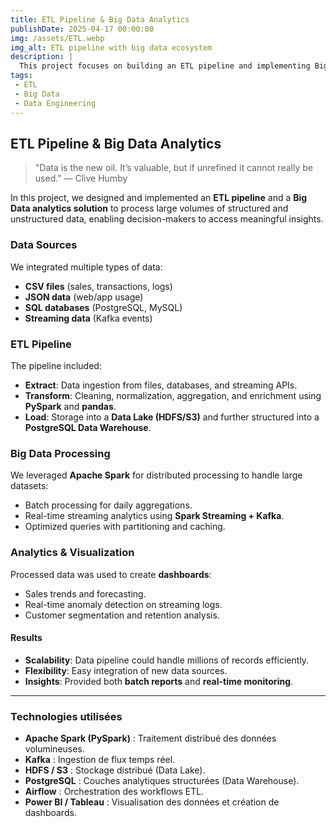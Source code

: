 ```yaml
---
title: ETL Pipeline & Big Data Analytics
publishDate: 2025-04-17 00:00:00
img: /assets/ETL.webp
img_alt: ETL pipeline with big data ecosystem
description: |
  This project focuses on building an ETL pipeline and implementing Big Data analytics using distributed processing frameworks. It centralizes heterogeneous datasets, processes them at scale, and enables advanced business insights.
tags:
 - ETL
 - Big Data
 - Data Engineering
---
```


## ETL Pipeline & Big Data Analytics

> "Data is the new oil. It’s valuable, but if unrefined it cannot really be used." — Clive Humby  

In this project, we designed and implemented an **ETL pipeline** and a **Big Data analytics solution** to process large volumes of structured and unstructured data, enabling decision-makers to access meaningful insights.

### Data Sources

We integrated multiple types of data:
- **CSV files** (sales, transactions, logs)
- **JSON data** (web/app usage)
- **SQL databases** (PostgreSQL, MySQL)
- **Streaming data** (Kafka events)

### ETL Pipeline

The pipeline included:
- **Extract**: Data ingestion from files, databases, and streaming APIs.  
- **Transform**: Cleaning, normalization, aggregation, and enrichment using **PySpark** and **pandas**.  
- **Load**: Storage into a **Data Lake (HDFS/S3)** and further structured into a **PostgreSQL Data Warehouse**.  

### Big Data Processing

We leveraged **Apache Spark** for distributed processing to handle large datasets:
- Batch processing for daily aggregations.  
- Real-time streaming analytics using **Spark Streaming + Kafka**.  
- Optimized queries with partitioning and caching.  

### Analytics & Visualization

Processed data was used to create **dashboards**:
- Sales trends and forecasting.  
- Real-time anomaly detection on streaming logs.  
- Customer segmentation and retention analysis.  

#### Results

- **Scalability**: Data pipeline could handle millions of records efficiently.  
- **Flexibility**: Easy integration of new data sources.  
- **Insights**: Provided both **batch reports** and **real-time monitoring**.  

---

### Technologies utilisées

- **Apache Spark (PySpark)** : Traitement distribué des données volumineuses.  
- **Kafka** : Ingestion de flux temps réel.  
- **HDFS / S3** : Stockage distribué (Data Lake).  
- **PostgreSQL** : Couches analytiques structurées (Data Warehouse).  
- **Airflow** : Orchestration des workflows ETL.  
- **Power BI / Tableau** : Visualisation des données et création de dashboards.  
